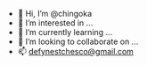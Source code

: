 - 👋 Hi, I’m @chingoka
- 👀 I’m interested in ...
- 🌱 I’m currently learning ...
- 💞️ I’m looking to collaborate on ...
- 📫  defynestchesco@gmail.com
<!---
defynest/defynest is a ✨ special ✨ repository because its `README.md` (this file) appears on your GitHub profile.
You can click the Preview link to take a look at your changes.
--->
